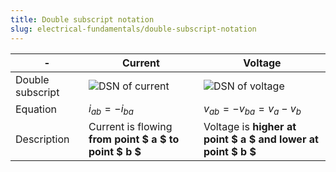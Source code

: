 ```yaml
---
title: Double subscript notation
slug: electrical-fundamentals/double-subscript-notation
---
```


| -                | Current                                                | Voltage                                                       |
| ---------------- | ------------------------------------------------------ | ------------------------------------------------------------- |
| Double subscript | ![DSN of current](/electrical/dsn-current.png)         | ![DSN of voltage](/electrical/dsn-voltage.png)                |
| Equation         | $i_{ab} = -i_{ba}$                                     | $v_{ab} = -v_{ba} = v_a - v_b$                                |
| Description      | Current is flowing **from point $ a $ to point $ b $** | Voltage is **higher at point $ a $ and lower at point $ b $** |
